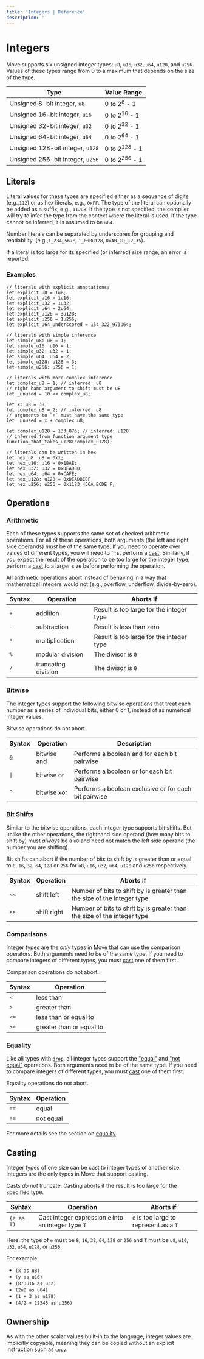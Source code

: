 ```yaml
---
title: 'Integers | Reference'
description: ''
---
```


# Integers

Move supports six unsigned integer types: `u8`, `u16`, `u32`, `u64`, `u128`, and `u256`. Values of
these types range from 0 to a maximum that depends on the size of the type.

| Type                             | Value Range              |
| -------------------------------- | ------------------------ |
| Unsigned 8-bit integer, `u8`     | 0 to 2<sup>8</sup> - 1   |
| Unsigned 16-bit integer, `u16`   | 0 to 2<sup>16</sup> - 1  |
| Unsigned 32-bit integer, `u32`   | 0 to 2<sup>32</sup> - 1  |
| Unsigned 64-bit integer, `u64`   | 0 to 2<sup>64</sup> - 1  |
| Unsigned 128-bit integer, `u128` | 0 to 2<sup>128</sup> - 1 |
| Unsigned 256-bit integer, `u256` | 0 to 2<sup>256</sup> - 1 |

## Literals

Literal values for these types are specified either as a sequence of digits (e.g.,`112`) or as hex
literals, e.g., `0xFF`. The type of the literal can optionally be added as a suffix, e.g., `112u8`.
If the type is not specified, the compiler will try to infer the type from the context where the
literal is used. If the type cannot be inferred, it is assumed to be `u64`.

Number literals can be separated by underscores for grouping and readability. (e.g.,`1_234_5678`,
`1_000u128`, `0xAB_CD_12_35`).

If a literal is too large for its specified (or inferred) size range, an error is reported.

### Examples

```move
// literals with explicit annotations;
let explicit_u8 = 1u8;
let explicit_u16 = 1u16;
let explicit_u32 = 1u32;
let explicit_u64 = 2u64;
let explicit_u128 = 3u128;
let explicit_u256 = 1u256;
let explicit_u64_underscored = 154_322_973u64;

// literals with simple inference
let simple_u8: u8 = 1;
let simple_u16: u16 = 1;
let simple_u32: u32 = 1;
let simple_u64: u64 = 2;
let simple_u128: u128 = 3;
let simple_u256: u256 = 1;

// literals with more complex inference
let complex_u8 = 1; // inferred: u8
// right hand argument to shift must be u8
let _unused = 10 << complex_u8;

let x: u8 = 38;
let complex_u8 = 2; // inferred: u8
// arguments to `+` must have the same type
let _unused = x + complex_u8;

let complex_u128 = 133_876; // inferred: u128
// inferred from function argument type
function_that_takes_u128(complex_u128);

// literals can be written in hex
let hex_u8: u8 = 0x1;
let hex_u16: u16 = 0x1BAE;
let hex_u32: u32 = 0xDEAD80;
let hex_u64: u64 = 0xCAFE;
let hex_u128: u128 = 0xDEADBEEF;
let hex_u256: u256 = 0x1123_456A_BCDE_F;
```

## Operations

### Arithmetic

Each of these types supports the same set of checked arithmetic operations. For all of these
operations, both arguments (the left and right side operands) _must_ be of the same type. If you
need to operate over values of different types, you will need to first perform a [cast](#casting).
Similarly, if you expect the result of the operation to be too large for the integer type, perform a
[cast](#casting) to a larger size before performing the operation.

All arithmetic operations abort instead of behaving in a way that mathematical integers would not
(e.g., overflow, underflow, divide-by-zero).

| Syntax | Operation           | Aborts If                                |
| ------ | ------------------- | ---------------------------------------- |
| `+`    | addition            | Result is too large for the integer type |
| `-`    | subtraction         | Result is less than zero                 |
| `*`    | multiplication      | Result is too large for the integer type |
| `%`    | modular division    | The divisor is `0`                       |
| `/`    | truncating division | The divisor is `0`                       |

### Bitwise

The integer types support the following bitwise operations that treat each number as a series of
individual bits, either 0 or 1, instead of as numerical integer values.

Bitwise operations do not abort.

| Syntax              | Operation   | Description                                           |
| ------------------- | ----------- | ----------------------------------------------------- |
| `&`                 | bitwise and | Performs a boolean and for each bit pairwise          |
| <code>&#124;</code> | bitwise or  | Performs a boolean or for each bit pairwise           |
| `^`                 | bitwise xor | Performs a boolean exclusive or for each bit pairwise |

### Bit Shifts

Similar to the bitwise operations, each integer type supports bit shifts. But unlike the other
operations, the righthand side operand (how many bits to shift by) must _always_ be a `u8` and need
not match the left side operand (the number you are shifting).

Bit shifts can abort if the number of bits to shift by is greater than or equal to `8`, `16`, `32`,
`64`, `128` or `256` for `u8`, `u16`, `u32`, `u64`, `u128` and `u256` respectively.

| Syntax | Operation   | Aborts if                                                               |
| ------ | ----------- | ----------------------------------------------------------------------- |
| `<<`   | shift left  | Number of bits to shift by is greater than the size of the integer type |
| `>>`   | shift right | Number of bits to shift by is greater than the size of the integer type |

### Comparisons

Integer types are the _only_ types in Move that can use the comparison operators. Both arguments
need to be of the same type. If you need to compare integers of different types, you must
[cast](#casting) one of them first.

Comparison operations do not abort.

| Syntax | Operation                |
| ------ | ------------------------ |
| `<`    | less than                |
| `>`    | greater than             |
| `<=`   | less than or equal to    |
| `>=`   | greater than or equal to |

### Equality

Like all types with [`drop`](./../abilities), all integer types support the ["equal"](./../equality)
and ["not equal"](./../equality) operations. Both arguments need to be of the same type. If you need
to compare integers of different types, you must [cast](#casting) one of them first.

Equality operations do not abort.

| Syntax | Operation |
| ------ | --------- |
| `==`   | equal     |
| `!=`   | not equal |

For more details see the section on [equality](./../equality)

## Casting

Integer types of one size can be cast to integer types of another size. Integers are the only types
in Move that support casting.

Casts _do not_ truncate. Casting aborts if the result is too large for the specified type.

| Syntax     | Operation                                            | Aborts if                              |
| ---------- | ---------------------------------------------------- | -------------------------------------- |
| `(e as T)` | Cast integer expression `e` into an integer type `T` | `e` is too large to represent as a `T` |

Here, the type of `e` must be `8`, `16`, `32`, `64`, `128` or `256` and `T` must be `u8`, `u16`,
`u32`, `u64`, `u128`, or `u256`.

For example:

- `(x as u8)`
- `(y as u16)`
- `(873u16 as u32)`
- `(2u8 as u64)`
- `(1 + 3 as u128)`
- `(4/2 + 12345 as u256)`

## Ownership

As with the other scalar values built-in to the language, integer values are implicitly copyable,
meaning they can be copied without an explicit instruction such as
[`copy`](./../variables#move-and-copy).
